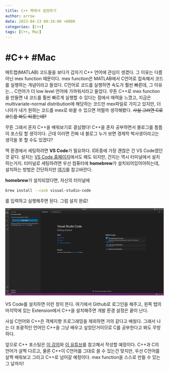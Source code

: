 ```yaml
---
title: C++ 맥에서 설정하기
author: arrow
date: 2023-04-13 00:34:00 +0800
categories: [C++]
tags: [C++, Mac]
---
```


# #C++ #Mac

매트랩(MATLAB) 코드들을 보다가 갑자기 C++ 언어에 관심이 생겼다. 그 이유는 다름아닌 mex function 때문이다. mex function은 MATLAB에서 C언어로 접속해서 코드를 실행하는 개념이라고 들었다. C언어로 코드를 실행하면 속도가 훨씬 빠른데, 그 이유는... C언어가 더 low level 언어에 가까워서라고 들었다. 무튼 C++로 mex function을 만들면 내 코드를 훨씬 빠르게 실행할 수 있다는 점에서 매력을 느꼈고, 지금은 multivariate-normal distribution에 해당하는 코드만 mex파일로 가지고 있지만, 더 나아가 내가 원하는 코드를 mex로 바꿀 수 있으면 어떨까 생각해봤다. ~~사실 그러면 C로 코드를 짜도 되겠는데?~~

무튼 그래서 혼자 C++을 배워보기로 결심했다! C++을 혼자 공부하면서 블로그를 틈틈이 포스팅 할 생각이다. 근데 이러면 진짜 내 블로그 누가 보면 경제학 박사생이라고는 생각을 못 할 수도 있겠다?

맥 환경에서 세팅하려면 **VS Code**가 필요하다. IDE중에 가장 괜찮은 건 VS Code였던 것 같다. 설치는 [VS Code 홈페이지](https://code.visualstudio.com/)에서도 해도 되지만, 간지는 역시 터미널에서 설치하는거지. 터미널로 세팅하려면 우선 컴퓨터에 **homebrew**가 설치되어있어야하는데, 설치하는 방법은 간단하지만 [여기](https://arrow-economist.github.io/mac/%EB%A7%A5-%ED%84%B0%EB%AF%B8%EB%84%90-%EC%84%B8%ED%8C%85%ED%95%98%EB%8A%94-%EB%B0%A9%EB%B2%95/#1-homebrew-%EC%84%A4%EC%B9%98)를 참고바란다.

**homebrew**가 설치되었다면, 자신의 터미널에

```bash
brew install --cask visual-studio-code
```

를 입력하고 실행해주면 된다. 그럼 설치 완료!

![enter image description here](https://raw.githubusercontent.com/arrow-economist/arrow-economist.github.io/master/images/cpp1.png)

VS Code를 설치하면 이런 창이 뜬다. 여기에서 Github로 로그인을 해주고, 왼쪽 탭의 마지막에 있는 Extension에서 C++을 설치해주면 개발 환경 설정은 끝이 난다.

사실 C언어와 C++은 객체지향 프로그래밍을 제외하면 거의 같다고 배웠다. 그래서 나는 더 포괄적인 언어인 C++을 그냥 배우고 싶었던거이므로 C를 공부한다고 봐도 무방하다.

앞으로 C++ 포스팅은 [이 강의](https://modoocode.com/231)와 [이 유튜브](https://www.youtube.com/playlist?list=PLlrATfBNZ98dudnM48yfGUldqGD0S4FFb)를 참고해서 작성할 예정이다. C++과 C의 언어가 살짝 다르고, 물론 C++이 C언어를 그대로 쓸 수 있는건 맞지만, 우선 C언어를 살짝 배워보고 그리고 C++로 넘어갈 예정이다. mex function을 스스로 만들 수 있는 그 날까지!

<!--stackedit_data:
eyJoaXN0b3J5IjpbLTEyNzU0MjM5NzEsMjEzNzY4MDYzNCwtNT
A2MDc2MzMyLDEwMTI1NjU1NjYsNDU2MDIwMzk2LC0xMDgzMTgw
MDg5LDE2NjUxNDE4NTVdfQ==
-->
